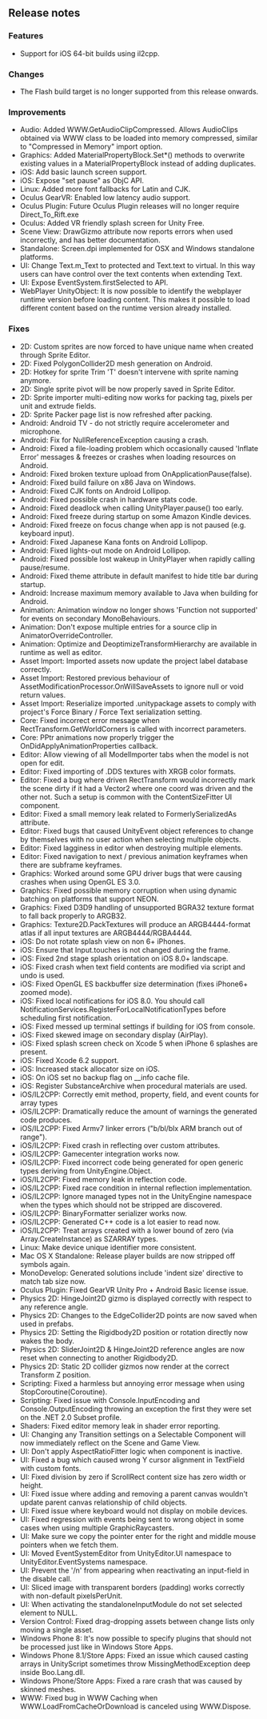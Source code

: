 ## Release notes

### Features

-   Support for iOS 64-bit builds using il2cpp.

### Changes

-   The Flash build target is no longer supported from this release onwards.

### Improvements

-   Audio: Added WWW.GetAudioClipCompressed. Allows AudioClips obtained via WWW class to be loaded into memory compressed, similar to \"Compressed in Memory\" import option.
-   Graphics: Added MaterialPropertyBlock.Set\*() methods to overwrite existing values in a MaterialPropertyBlock instead of adding duplicates.
-   iOS: Add basic launch screen support.
-   iOS: Expose "set pause" as ObjC API.
-   Linux: Added more font fallbacks for Latin and CJK.
-   Oculus GearVR: Enabled low latency audio support.
-   Oculus Plugin: Future Oculus Plugin releases will no longer require Direct_To_Rift.exe
-   Oculus: Added VR friendly splash screen for Unity Free.
-   Scene View: DrawGizmo attribute now reports errors when used incorrectly, and has better documentation.
-   Standalone: Screen.dpi implemented for OSX and Windows standalone platforms.
-   UI: Change Text.m_Text to protected and Text.text to virtual. In this way users can have control over the text contents when extending Text.
-   UI: Expose EventSystem.firstSelected to API.
-   WebPlayer UnityObject: It is now possible to identify the webplayer runtime version before loading content. This makes it possible to load different content based on the runtime version already installed.

### Fixes

-   2D: Custom sprites are now forced to have unique name when created through Sprite Editor.
-   2D: Fixed PolygonCollider2D mesh generation on Android.
-   2D: Hotkey for sprite Trim \'T\' doesn\'t intervene with sprite naming anymore.
-   2D: Single sprite pivot will be now properly saved in Sprite Editor.
-   2D: Sprite importer multi-editing now works for packing tag, pixels per unit and extrude fields.
-   2D: Sprite Packer page list is now refreshed after packing.
-   Android: Android TV - do not strictly require accelerometer and microphone.
-   Android: Fix for NullReferenceException causing a crash.
-   Android: Fixed a file-loading problem which occasionally caused \'Inflate Error\' messages & freezes or crashes when loading resources on Android.
-   Android: Fixed broken texture upload from OnApplicationPause(false).
-   Android: Fixed build failure on x86 Java on Windows.
-   Android: Fixed CJK fonts on Android Lollipop.
-   Android: Fixed possible crash in hardware stats code.
-   Android: Fixed deadlock when calling UnityPlayer.pause() too early.
-   Android: Fixed freeze during startup on some Amazon Kindle devices.
-   Android: Fixed freeze on focus change when app is not paused (e.g. keyboard input).
-   Android: Fixed Japanese Kana fonts on Android Lollipop.
-   Android: Fixed lights-out mode on Android Lollipop.
-   Android: Fixed possible lost wakeup in UnityPlayer when rapidly calling pause/resume.
-   Android: Fixed theme attribute in default manifest to hide title bar during startup.
-   Android: Increase maximum memory available to Java when building for Android.
-   Animation: Animation window no longer shows \'Function not supported\' for events on secondary MonoBehaviours.
-   Animation: Don\'t expose multiple entries for a source clip in AnimatorOverrideController.
-   Animation: Optimize and DeoptimizeTransformHierarchy are available in runtime as well as editor.
-   Asset Import: Imported assets now update the project label database correctly.
-   Asset Import: Restored previous behaviour of AssetModificationProcessor.OnWillSaveAssets to ignore null or void return values.
-   Asset Import: Reserialize imported .unitypackage assets to comply with project\'s Force Binary / Force Text serialization setting.
-   Core: Fixed incorrect error message when RectTransform.GetWorldCorners is called with incorrect parameters.
-   Core: PPtr animations now properly trigger the OnDidApplyAnimationProperties callback.
-   Editor: Allow viewing of all ModelImporter tabs when the model is not open for edit.
-   Editor: Fixed importing of .DDS textures with XRGB color formats.
-   Editor: Fixed a bug where driven RectTransform would incorrectly mark the scene dirty if it had a Vector2 where one coord was driven and the other not. Such a setup is common with the ContentSizeFitter UI component.
-   Editor: Fixed a small memory leak related to FormerlySerializedAs attribute.
-   Editor: Fixed bugs that caused UnityEvent object references to change by themselves with no user action when selecting multiple objects.
-   Editor: Fixed lagginess in editor when destroying multiple elements.
-   Editor: Fixed navigation to next / previous animation keyframes when there are subframe keyframes.
-   Graphics: Worked around some GPU driver bugs that were causing crashes when using OpenGL ES 3.0.
-   Graphics: Fixed possible memory corruption when using dynamic batching on platforms that support NEON.
-   Graphics: Fixed D3D9 handling of unsupported BGRA32 texture format to fall back properly to ARGB32.
-   Graphics: Texture2D.PackTextures will produce an ARGB4444-format atlas if all input textures are ARGB4444/RGBA4444.
-   iOS: Do not rotate splash view on non 6+ iPhones.
-   iOS: Ensure that Input.touches is not changed during the frame.
-   iOS: Fixed 2nd stage splash orientation on iOS 8.0+ landscape.
-   iOS: Fixed crash when text field contents are modified via script and undo is used.
-   iOS: Fixed OpenGL ES backbuffer size determination (fixes iPhone6+ zoomed mode).
-   iOS: Fixed local notifications for iOS 8.0. You should call NotificationServices.RegisterForLocalNotificationTypes before scheduling first notification.
-   iOS: Fixed messed up terminal settings if building for iOS from console.
-   iOS: Fixed skewed image on secondary display (AirPlay).
-   iOS: Fixed splash screen check on Xcode 5 when iPhone 6 splashes are present.
-   iOS: Fixed Xcode 6.2 support.
-   iOS: Increased stack allocator size on iOS.
-   iOS: On iOS set no backup flag on \_\_info cache file.
-   iOS: Register SubstanceArchive when procedural materials are used.
-   iOS/IL2CPP: Correctly emit method, property, field, and event counts for array types
-   iOS/IL2CPP: Dramatically reduce the amount of warnings the generated code produces.
-   iOS/IL2CPP: Fixed Armv7 linker errors (\"b/bl/blx ARM branch out of range\").
-   iOS/IL2CPP: Fixed crash in reflecting over custom attributes.
-   iOS/IL2CPP: Gamecenter integration works now.
-   iOS/IL2CPP: Fixed incorrect code being generated for open generic types deriving from UnityEngine.Object.
-   iOS/IL2CPP: Fixed memory leak in reflection code.
-   iOS/IL2CPP: Fixed race condition in internal reflection implementation.
-   iOS/IL2CPP: Ignore managed types not in the UnityEngine namespace when the types which should not be stripped are discovered.
-   iOS/IL2CPP: BinaryFormatter serializer works now.
-   iOS/IL2CPP: Generated C++ code is a lot easier to read now.
-   iOS/IL2CPP: Treat arrays created with a lower bound of zero (via Array.CreateInstance) as SZARRAY types.
-   Linux: Make device unique identifier more consistent.
-   Mac OS X Standalone: Release player builds are now stripped off symbols again.
-   MonoDevelop: Generated solutions include \'indent size\' directive to match tab size now.
-   Oculus Plugin: Fixed GearVR Unity Pro + Android Basic license issue.
-   Physics 2D: HingeJoint2D gizmo is displayed correctly with respect to any reference angle.
-   Physics 2D: Changes to the EdgeCollider2D points are now saved when used in prefabs.
-   Physics 2D: Setting the Rigidbody2D position or rotation directly now wakes the body.
-   Physics 2D: SliderJoint2D & HingeJoint2D reference angles are now reset when connecting to another Rigidbody2D.
-   Physics 2D: Static 2D collider gizmos now render at the correct Transform Z position.
-   Scripting: Fixed a harmless but annoying error message when using StopCoroutine(Coroutine).
-   Scripting: Fixed issue with Console.InputEncoding and Console.OutputEncoding throwing an exception the first they were set on the .NET 2.0 Subset profile.
-   Shaders: Fixed editor memory leak in shader error reporting.
-   UI: Changing any Transition settings on a Selectable Component will now immediately reflect on the Scene and Game View.
-   UI: Don\'t apply AspectRatioFitter logic when component is inactive.
-   UI: Fixed a bug which caused wrong Y cursor alignment in TextField with custom fonts.
-   UI: Fixed division by zero if ScrollRect content size has zero width or height.
-   UI: Fixed issue where adding and removing a parent canvas wouldn\'t update parent canvas relationship of child objects.
-   UI: Fixed issue where keyboard would not display on mobile devices.
-   UI: Fixed regression with events being sent to wrong object in some cases when using multiple GraphicRaycasters.
-   UI: Make sure we copy the pointer enter for the right and middle mouse pointers when we fetch them.
-   UI: Moved EventSystemEditor from UnityEditor.UI namespace to UnityEditor.EventSystems namespace.
-   UI: Prevent the \'/n\' from appearing when reactivating an input-field in the disable call.
-   UI: Sliced image with transparent borders (padding) works correctly with non-default pixelsPerUnit.
-   UI: When activating the standaloneInputModule do not set selected element to NULL.
-   Version Control: Fixed drag-dropping assets between change lists only moving a single asset.
-   Windows Phone 8: It\'s now possible to specify plugins that should not be processed just like in Windows Store Apps.
-   Windows Phone 8.1/Store Apps: Fixed an issue which caused casting arrays in UnityScript sometimes throw MissingMethodException deep inside Boo.Lang.dll.
-   Windows Phone/Store Apps: Fixed a rare crash that was caused by skinned meshes.
-   WWW: Fixed bug in WWW Caching when WWW.LoadFromCacheOrDownload is canceled using WWW.Dispose.
